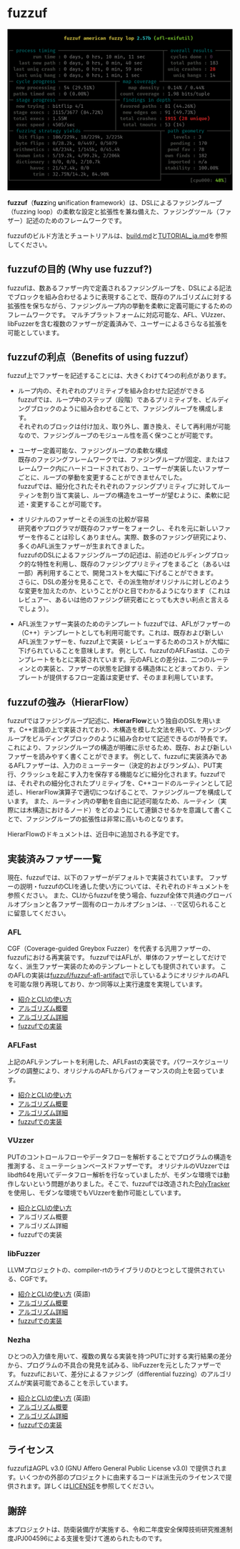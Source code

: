 # fuzzuf

![fuzzuf-afl-exifutil](/docs/resources/img/fuzzuf-afl-exifutil.png)

**fuzzuf**（**fuzz**ing **u**nification **f**ramework）は、DSLによるファジングループ（fuzzing loop）の柔軟な設定と拡張性を兼ね備えた、ファジングツール（ファザー）記述のためのフレームワークです。

fuzzufのビルド方法とチュートリアルは、[build.md](/docs/building.md)と[TUTORIAL_ja.md](/docs/TUTORIAL_ja.md)を参照してください。


## fuzzufの目的 (Why use fuzzuf?)

fuzzufは、数あるファザー内で定義されるファジングループを、DSLによる記法でブロックを組み合わせるように表現することで、既存のアルゴリズムに対する拡張性を保ちながら、ファジングループ内の挙動を柔軟に定義可能にするためのフレームワークです。
マルチプラットフォームに対応可能な、AFL、VUzzer、libFuzzerを含む複数のファザーが定義済みで、ユーザーによるさらなる拡張を可能としています。

## fuzzufの利点（Benefits of using fuzzuf）
fuzzuf上でファザーを記述することには、大きくわけて4つの利点があります。

- ループ内の、それぞれのプリミティブを組み合わせた記述ができる  
fuzzufでは、ループ中のステップ（段階）であるプリミティブを、ビルディングブロックのように組み合わせることで、ファジングループを構成します。  
それぞれのブロックは付け加え、取り外し、置き換え、そして再利用が可能なので、ファジングループのモジュール性を高く保つことが可能です。

- ユーザー定義可能な、ファジングループの柔軟な構成  
既存のファジングフレームワークでは、ファジングループが固定、またはフレームワーク内にハードコードされており、ユーザーが実装したいファザーごとに、ループの挙動を変更することができませんでした。  
fuzzufでは、細分化されたそれぞれのファジングプリミティブに対してルーティンを割り当て実装し、ループの構造をユーザーが望むように、柔軟に記述・変更することが可能です。

- オリジナルのファザーとその派生の比較が容易  
研究者やプログラマが既存のファザーをフォークし、それを元に新しいファザーを作ることは珍しくありません。実際、数多のファジング研究により、多くのAFL派生ファザーが生まれてきました。  
fuzzufのDSLによるファジングループの記述は、前述のビルディングブロック的な特性を利用し、既存のファジングプリミティブをまるごと（あるいは一部）再利用することで、開発コストを大幅に下げることができます。  
さらに、DSLの差分を見ることで、その派生物がオリジナルに対しどのような変更を加えたのか、ということがひと目でわかるようになります（これはレビュアー、あるいは他のファジング研究者にとっても大きい利点と言えるでしょう）。

- AFL派生ファザー実装のためのテンプレート
fuzzufでは、AFLがファザーの（C\+\+）テンプレートとしても利用可能です。これは、既存および新しいAFL派生ファザーを、fuzzuf上で実装・レビューするためのコストが大幅に下げられていることを意味します。
例として、fuzzufのAFLFastは、このテンプレートをもとに実装されています。元のAFLとの差分は、二つのルーティンとの実装と、ファザーの状態を記録する構造体にとどまっており、テンプレートが提供するフロー定義は変更せず、そのまま利用しています。

## fuzzufの強み（HierarFlow）

fuzzufではファジングループ記述に、**HierarFlow**という独自のDSLを用います。C\+\+言語の上で実装されており、木構造を模した文法を用いて、ファジングループをビルディングブロックのように組み合わせて記述できるのが特長です。
これにより、ファジングループの構造が明確に示せるため、既存、および新しいファザーを読みやすく書くことができます。
例として、fuzzufに実装済みであるAFLファザーは、入力のミューテーター（決定的およびランダム）、PUT実行、クラッシュを起こす入力を保存する機能などに細分化されます。fuzzufでは、それぞれの細分化されたプリミティブを、C\+\+コードのルーティンとして記述し、HierarFlow演算子で適切につなげることで、ファジングループを構成しています。
また、ルーティン内の挙動を自由に記述可能なため、ルーティン（実際には木構造におけるノード）をどのようにして連鎖させるかを意識して書くことで、ファジングループの拡張性は非常に高いものとなります。

HierarFlowのドキュメントは、近日中に追加される予定です。

## 実装済みファザー一覧

現在、fuzzufでは、以下のファザーがデフォルトで実装されています。
ファザーの説明・fuzzufのCLIを通した使い方については、それぞれのドキュメントを参照ください。
また、CLIからfuzzufを使う場合、fuzzuf全体で共通のグローバルオプションと各ファザー固有のローカルオプションは、`--`で区切られることに留意してください。

### AFL

CGF（Coverage-guided Greybox Fuzzer）を代表する汎用ファザーの、fuzzufにおける再実装です。
fuzzufではAFLが、単体のファザーとしてだけでなく、派生ファザー実装のためのテンプレートとしても提供されています。
このAFLの実装は[fuzzuf/fuzzuf-afl-artifact](https://github.com/fuzzuf/fuzzuf-afl-artifact)で示しているようにオリジナルのAFLを可能な限り再現しており、かつ同等以上実行速度を実現しています。
- [紹介とCLIの使い方](/docs/algorithms/afl/algorithm_ja.md)
- [アルゴリズム概要](/docs/algorithms/afl/algorithm_ja.md#アルゴリズム概要)
- [アルゴリズム詳細](/docs/algorithms/afl/algorithm_ja.md##hashed-edge-coverage)
- [fuzzufでの実装](/docs/algorithms/afl/implementation_ja.md)

### AFLFast

上記のAFLテンプレートを利用した、AFLFastの実装です。パワースケジューリングの調整により、オリジナルのAFLからパフォーマンスの向上を図っています。
- [紹介とCLIの使い方](/docs/algorithms/aflfast/algorithm_ja.md)
- [アルゴリズム概要](/docs/algorithms/aflfast/algorithm_ja.md#アルゴリズム概要)
- [アルゴリズム詳細](/docs/algorithms/aflfast/algorithm_ja.md#パワースケジュールについて)
- [fuzzufでの実装](/docs/algorithms/aflfast/implementation_ja.md)

### VUzzer

PUTのコントロールフローやデータフローを解析することでプログラムの構造を推測する、ミューテーションベースドファザーです。
オリジナルのVUzzerではlibdft64を用いてデータフロー解析を行なっていましたが、モダンな環境では動作しないという問題がありました。そこで、fuzzufでは改造された[PolyTracker](https://github.com/fuzzuf/polytracker)を使用し、モダンな環境でもVUzzerを動作可能としています。
- [紹介とCLIの使い方](/docs/algorithms/vuzzer/algorithm_ja.md)
- アルゴリズム概要
- アルゴリズム詳細
- fuzzufでの実装

### libFuzzer

LLVMプロジェクトの、compiler-rtのライブラリのひとつとして提供されている、CGFです。
- [紹介とCLIの使い方](/docs/algorithms/libfuzzer/manual.md) (英語)
- [アルゴリズム概要](docs/algorithms/libfuzzer/algorithm_ja.md)
- [アルゴリズム詳細](/docs/algorithms/libfuzzer/algorithm_ja.md#libfuzzerの仕組み)
- [fuzzufでの実装](/docs/algorithms/libfuzzer/algorithm_ja.md#fuzzufにおける実装)

### Nezha

ひとつの入力値を用いて、複数の異なる実装を持つPUTに対する実行結果の差分から、プログラムの不具合の発見を試みる、libFuzzerを元としたファザーです。
fuzzufにおいて、差分によるファジング（differential fuzzing）のアルゴリズムが実装可能であることを示しています。

- [紹介とCLIの使い方](/docs/algorithms/nezha/manual.md) (英語)
- [アルゴリズム概要](/docs/algorithms/nezha/algorithm_ja.md)
- [アルゴリズム詳細](/docs/algorithms/nezha/algorithm_ja.md#nezha固有のノード)
- [fuzzufでの実装](/docs/algorithms/nezha/algorithm_ja.md#fuzzufにおける実装)

## ライセンス

fuzzufはAGPL v3.0 (GNU Affero General Public License v3.0) で提供されます。いくつかの外部のプロジェクトに由来するコードは派生元のライセンスで提供されます。詳しくは[LICENSE](/LICENSE)を参照してください。

## 謝辞

本プロジェクトは、防衛装備庁が実施する、令和二年度安全保障技術研究推進制度JPJ004596による支援を受けて進められたものです。

